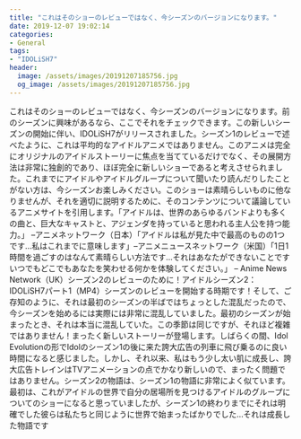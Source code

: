 ```yaml
---
title: "これはそのショーのレビューではなく、今シーズンのバージョンになります。"
date: 2019-12-07 19:02:14
categories:
- General
tags:
- "IDOLiSH7"
header:
  image: /assets/images/20191207185756.jpg
  og_image: /assets/images/20191207185756.jpg
---
```


これはそのショーのレビューではなく、今シーズンのバージョンになります。前のシーズンに興味があるなら、ここでそれをチェックできます。この新しいシーズンの開始に伴い、IDOLiSH7がリリースされました。シーズン1のレビューで述べたように、これは平均的なアイドルアニメではありません。このアニメは完全にオリジナルのアイドルストーリーに焦点を当てているだけでなく、その展開方法は非常に独創的であり、ほぼ完全に新しいショーであると考えさせられました。これまでにアイドルやアイドルグループについて聞いたり読んだりしたことがない方は、今シーズンお楽しみください。このショーは素晴らしいものに他なりませんが、それを適切に説明するために、そのコンテンツについて議論しているアニメサイトを引用します。「アイドルは、世界のあらゆるバンドよりも多くの曲と、巨大なキャストと、アジェンダを持っていると思われる主人公を持つ能力。」 –アニメネットワーク（日本）「アイドルは私が見た中で最高のものの1つです...私はこれまでに意味します」–アニメニュースネットワーク（米国）「1日1時間を過ごすのはなんて素晴らしい方法です...それはあなたができないことですいつでもどこでもあなたを笑わせる何かを体験してください。」 – Anime News Network（UK）シーズン2のレビューのために！アイドルシーズン2：IDOLiSH7パート1（MP4）シーズンのレビューを開始する時期です！そして、ご存知のように、それは最初のシーズンの半ばではちょっとした混乱だったので、今シーズンを始めるには実際には非常に混乱していました。最初のシーズンが始まったとき、それは本当に混乱していた。この季節は同じですが、それほど複雑ではありません！まったく新しいストーリーが登場します。しばらくの間、Idol Evolutionの形でIdolのシーズン1の後に来た誇大広告の列車に飛び乗るのに良い時間になると感じました。しかし、それ以来、私はもう少し太い肌に成長し、誇大広告トレインはTVアニメーションの点でかなり新しいので、まったく問題ではありません。シーズン2の物語は、シーズン1の物語に非常によく似ています。最初は、これがアイドルの世界で自分の居場所を見つけるアイドルのグループについてのショーになると思っていましたが、シーズン1の終わりまでにそれは明確でした彼らは私たちと同じように世界で始まったばかりでした…それは成長した物語です
